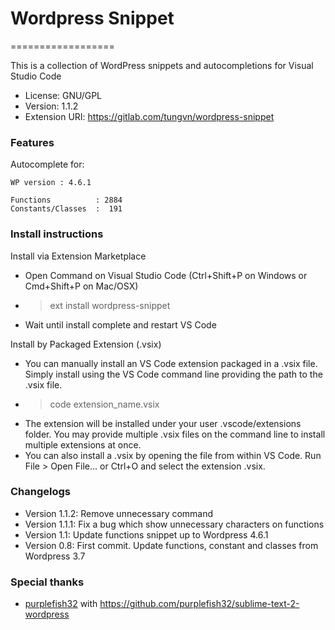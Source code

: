 # Wordpress Snippet
==================

This is a collection of WordPress snippets and autocompletions for Visual Studio Code

- License: GNU/GPL
- Version: 1.1.2
- Extension URI: https://gitlab.com/tungvn/wordpress-snippet

### Features

Autocomplete for:

    WP version : 4.6.1

    Functions          : 2884
    Constants/Classes  :  191
    
### Install instructions

Install via Extension Marketplace
- Open Command on Visual Studio Code (Ctrl+Shift+P on Windows or Cmd+Shift+P on Mac/OSX)
- > ext install wordpress-snippet
- Wait until install complete and restart VS Code

Install by Packaged Extension (.vsix)
- You can manually install an VS Code extension packaged in a .vsix file. Simply install using the VS Code command line providing the path to the .vsix file.
- >code extension_name.vsix
- The extension will be installed under your user .vscode/extensions folder. You may provide multiple .vsix files on the command line to install multiple extensions at once.
- You can also install a .vsix by opening the file from within VS Code. Run File > Open File... or Ctrl+O and select the extension .vsix.

### Changelogs
- Version 1.1.2: Remove unnecessary command
- Version 1.1.1: Fix a bug which show unnecessary characters on functions
- Version 1.1: Update functions snippet up to Wordpress 4.6.1
- Version 0.8: First commit. Update functions, constant and classes from Wordpress 3.7

### Special thanks
- [purplefish32](https://github.com/purplefish32) with https://github.com/purplefish32/sublime-text-2-wordpress